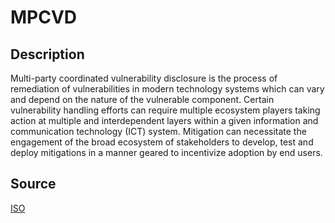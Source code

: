# MPCVD

## Description

Multi-party coordinated vulnerability disclosure is the process of remediation of vulnerabilities in modern technology systems which can vary and depend on the nature of the vulnerable component. Certain vulnerability handling efforts can require multiple ecosystem players taking action at multiple and interdependent layers within a given information and communication technology (ICT) system. Mitigation can necessitate the engagement of the broad ecosystem of stakeholders to develop, test and deploy mitigations in a manner geared to incentivize adoption by end users.

## Source

[ISO](https://www.iso.org/obp/ui/#iso:std:iso-iec:tr:5895:ed-1:v1:en)
